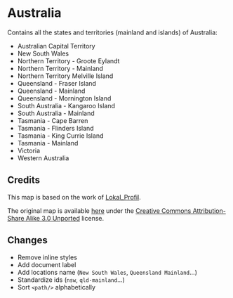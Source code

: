 # Australia

Contains all the states and territories (mainland and islands) of Australia:
* Australian Capital Territory
* New South Wales
* Northern Territory - Groote Eylandt
* Northern Territory - Mainland
* Northern Territory Melville Island
* Queensland - Fraser Island
* Queensland - Mainland
* Queensland - Mornington Island
* South Australia - Kangaroo Island
* South Australia - Mainland
* Tasmania - Cape Barren
* Tasmania - Flinders Island
* Tasmania - King Currie Island
* Tasmania - Mainland
* Victoria
* Western Australia

## Credits

This map is based on the work of [Lokal_Profil](https://commons.wikimedia.org/wiki/User:Lokal_Profil).

The original map is available [here](https://commons.wikimedia.org/wiki/File:Australia_map,_States.svg) under the [Creative Commons Attribution-Share Alike 3.0 Unported](https://creativecommons.org/licenses/by-sa/3.0/deed.en) license.

## Changes

* Remove inline styles
* Add document label
* Add locations name (`New South Wales`, `Queensland Mainland`...)
* Standardize ids (`nsw`, `qld-mainland`...)
* Sort `<path/>` alphabetically
